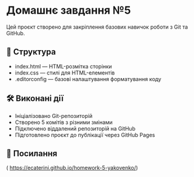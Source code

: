 # Домашнє завдання №5

Цей проєкт створено для закріплення базових навичок роботи з Git та GitHub.

## 📁 Структура

- index.html — HTML-розмітка сторінки
- index.css — стилі для HTML-елементів
- .editorconfig — базові налаштування форматування коду

## 🛠️ Виконані дії

- Ініціалізовано Git-репозиторій
- Створено 5 комітів з різними змінами
- Підключено віддалений репозиторій на GitHub
- Підготовлено проєкт до публікації через GitHub Pages

## 🔗 Посилання

( https://ecaterini.github.io/homework-5-yakovenko/)
